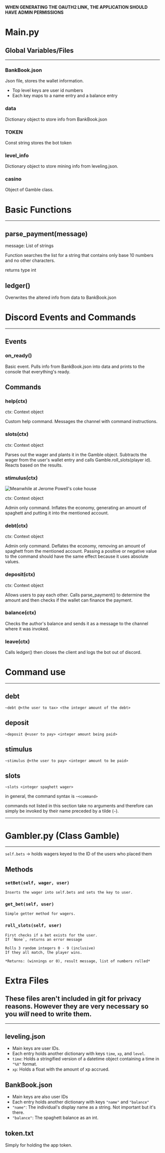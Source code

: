 **WHEN GENERATING THE OAUTH2 LINK, THE APPLICATION SHOULD HAVE ADMIN PERMISSIONS**

# Main.py

## Global Variables/Files
---

### **BankBook.json**

Json file, stores the wallet information.

- Top level keys are user id numbers
- Each key maps to a name entry and a balance entry


### **data**
Dictionary object to store info from BankBook.json

### **TOKEN**
Const string stores the bot token

### **level_info**
Dictionary object to store mining info from leveling.json.

### **casino**
Object of Gamble class.

# Basic Functions
---

## parse_payment(message)

message: List of strings

Function searches the list for a string that contains only base 10 numbers and no other characters.

returns type int



## ledger()

Overwrites the altered info from data to BankBook.json



# Discord Events and Commands
---

## Events

### on_ready()

Basic event. Pulls info from BankBook.json into data and prints to the console that everything's ready.



## Commands


### help(ctx)

ctx: Context object

Custom help command. Messages the channel with command instructions.


### slots(ctx)
ctx: Context object

Parses out the wager and plants it in the Gamble object.
Subtracts the wager from the user's wallet entry and calls Gamble.roll_slots(player id).
Reacts based on the results.


### stimulus(ctx)

![Meanwhile at Jerome Powell's coke house](https://www.google.com/url?sa=i&url=https%3A%2F%2Fknowyourmeme.com%2Fmemes%2Fmoney-printer-go-brrr&psig=AOvVaw0EKl4D-rJpE_z6_Hd76Kvh&ust=1587347845090000&source=images&cd=vfe&ved=0CAIQjRxqFwoTCJCL5Nax8-gCFQAAAAAdAAAAABAg)

ctx: Context object

Admin only command. Inflates the economy, generating an amount of spaghett and putting it into the mentioned account.


### debt(ctx)

ctx: Context object

Admin only command. Deflates the economy, removing an amount of spaghett from the mentioned account.
Passing a positive or negative value to the command should have the same effect because it uses absolute values.



### deposit(ctx)

ctx: Context object

Allows users to pay each other. Calls parse_payment() to determine the amount and then checks if the wallet can finance the payment.



### balance(ctx)

Checks the author's balance and sends it as a message to the channel where it was invoked.



### leave(ctx)

Calls ledger() then closes the client and logs the bot out of discord.



# Command use
---

## debt
`~debt @<the user to tax> <the integer amount of the debt>`

## deposit
`~deposit @<user to pay> <integer amount being paid>`

## stimulus
`~stimulus @<the user to pay> <integer amount to be paid>`

## slots
`~slots <integer spaghett wager>`

in general, the command syntax is `~<command>`

commands not listed in this section take no arguments and therefore can simply be invoked by their name preceded by a tilde (`~`).

---

# Gambler.py (Class Gamble)
---
`self.bets` -> holds wagers keyed to the ID of the users who placed them

## Methods

### `setBet(self, wager, user)`
    Inserts the wager into self.bets and sets the key to user.

### `get_bet(self, user)`
    Simple getter method for wagers.

### `roll_slots(self, user)`
    First checks if a bet exists for the user.
    If `None`, returns an error message

    Rolls 3 random integers 0 - 9 (inclusive)
    If they all match, the player wins.

    *Returns: (winnings or 0), result message, list of numbers rolled*

# Extra Files

## These files aren't included in git for privacy reasons. However they are very necessary so you *will* need to write them.
---

## leveling.json
- Main keys are user IDs.
- Each entry holds another dictionary with keys `time`, `xp`, and `level`.
- `time`: Holds a stringified version of a datetime object containing a time in `"%X"` format.
- `xp`: Holds a float with the amount of xp accrued.


## BankBook.json
- Main keys are also user IDs
- Each entry holds another dictionary with keys `"name"` and `"balance"`
- `"name"`: The individual's display name as a string. Not important but it's there.
- `"balance"`: The spaghett balance as an int.


## token.txt
Simply for holding the app token.
